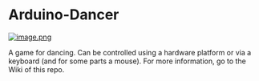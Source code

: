 # Arduino-Dancer

[![image.png](https://s22.postimg.cc/9vuicgx6p/image.png)](https://postimg.cc/image/f79ex6j99/)

A game for dancing. Can be controlled using a hardware platform or via a keyboard (and for some parts a mouse).
For more information, go to the Wiki of this repo.
